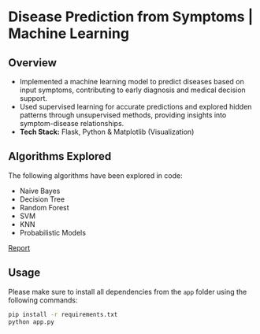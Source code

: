 # Disease Prediction from Symptoms | Machine Learning 

## Overview
- Implemented a machine learning model to predict diseases based on input symptoms, contributing to early diagnosis and medical decision support.
- Used supervised learning for accurate predictions and explored hidden patterns through unsupervised methods, providing insights into symptom-disease relationships.
- **Tech Stack:** Flask, Python & Matplotlib (Visualization)

## Algorithms Explored
The following algorithms have been explored in code:
- Naive Bayes
- Decision Tree
- Random Forest
- SVM
- KNN
- Probabilistic Models

[Report](Report.pdf)

## Usage
Please make sure to install all dependencies from the `app` folder using the following commands:

```bash
pip install -r requirements.txt
python app.py
```


